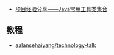 - [项目经验分享——Java常用工具类集合](http://blog.csdn.net/justdb/article/details/8653166)

## 教程

- [aalansehaiyang/technology-talk](https://github.com/aalansehaiyang/technology-talk)
